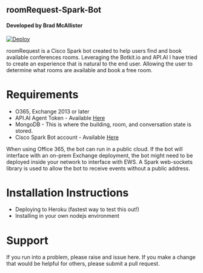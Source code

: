 ## roomRequest-Spark-Bot
#### Developed by Brad McAllister
[![Deploy](https://www.herokucdn.com/deploy/button.svg)](https://heroku.com/deploy?template=https://github.com/bdm1981/roomRequest-Spark-Bot)

roomRequest is a Cisco Spark bot created to help users find and book available conferences rooms. Leveraging the Botkit.io and API.AI I have tried to create an experience that is natural to the end user. Allowing the user to determine what rooms are available and book a free room.

# Requirements
* O365, Exchange 2013 or later
* API.AI Agent Token - Available [Here](https://api.ai)
* MongoDB - This is where the building, room, and conversation state is stored.
* Cisco Spark Bot account - Available [Here](https://developers.ciscospark.com)

When using Office 365, the bot can run in a public cloud. If the bot will interface with an on-prem Exchange deployment, the bot might need to be deployed inside your network to interface with EWS. A Spark web-sockets library is used to allow the bot to receive events without a public address.

# Installation Instructions
* Deploying to Heroku (fastest way to test this out!)
* Installing in your own nodejs environment

# Support
If you run into a problem, please raise and issue here. If you make a change that would be helpful for others, please submit a pull request.
